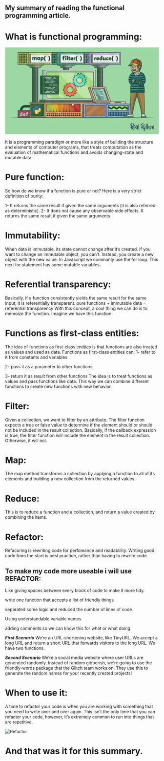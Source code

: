 ## My summary of reading the functional programming article.
# What is functional programming:

![Functional programming](/images/fun.jpg)

It is a programming paradigm or more like a style of building the structure and elements of computer programs, that treats computation as the evaluation of mathematical functions and avoids changing-state and mutable data.

# Pure function:

So how do we know if a function is pure or not? Here is a very strict definition of purity:

1- It returns the same result if given the same arguments (it is also referred as deterministic).
2- It does not cause any observable side effects.
It returns the same result if given the same arguments

# Immutability:

When data is immutable, its state cannot change after it’s created. If you want to change an immutable object, you can’t. Instead, you create a new object with the new value.
In Javascript we commonly use the for loop. This next for statement has some mutable variables.


# Referential transparency:

Basically, if a function consistently yields the same result for the same input, it is referentially transparent.
pure functions + immutable data = referential transparency
With this concept, a cool thing we can do is to memoize the function. Imagine we have this function:

# Functions as first-class entities:

The idea of functions as first-class entities is that functions are also treated as values and used as data.
Functions as first-class entities can:
1- refer to it from constants and variables

2- pass it as a parameter to other functions

3- return it as result from other functions
The idea is to treat functions as values and pass functions like data. This way we can combine different functions to create new functions with new behavior.

# Filter:

Given a collection, we want to filter by an attribute. The filter function expects a true or false value to determine if the element should or should not be included in the result collection. Basically, if the callback expression is true, the filter function will include the element in the result collection. Otherwise, it will not.

# Map:

The map method transforms a collection by applying a function to all of its elements and building a new collection from the returned values.


# Reduce:

This is to reduce a function and a collection, and return a value created by combining the items.


# Refactor:

Refacoring is rewriting code for perfomance and readablility. Writing good code from the start is best practice, rather than having to rewrite code.

## To make my code more useable i will use REFACTOR:
Like giving spaces between every block of code to make it more tidy.

write one function that accepts a list of friendly things

separated some logic and reduced the number of lines of code

Using understandable variable names

adding comments so we can know this for what or what doing

***First Scenario***
We’re an URL-shortening website, like TinyURL. We accept a long URL and return a short URL that forwards visitors to the long URL. We have two functions.

***Second Scenario***
We’re a social media website where user URLs are generated randomly. Instead of random gibberish, we’re going to use the friendly-words package that the Glitch team works on. They use this to generate the random names for your recently created projects!

# When to use it:
A time to refactor your code is when you are working with something that you need to write over and over again. This isn’t the only time that you can refactor your code, however, it’s extremely common to run into things that are repetitive.

![Refactor](https://miro.medium.com/max/1838/1*EsrElEhlwbNxiCdpRmiubg.png)
# And that was it for this summary.
